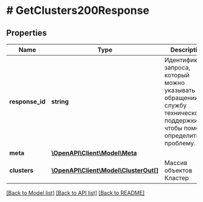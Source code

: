 # # GetClusters200Response

## Properties

Name | Type | Description | Notes
------------ | ------------- | ------------- | -------------
**response_id** | **string** | Идентификатор запроса, который можно указывать при обращении в службу технической поддержки, чтобы помочь определить проблему. |
**meta** | [**\OpenAPI\Client\Model\Meta**](Meta.md) |  |
**clusters** | [**\OpenAPI\Client\Model\ClusterOut[]**](ClusterOut.md) | Массив объектов Кластер |

[[Back to Model list]](../../README.md#models) [[Back to API list]](../../README.md#endpoints) [[Back to README]](../../README.md)
